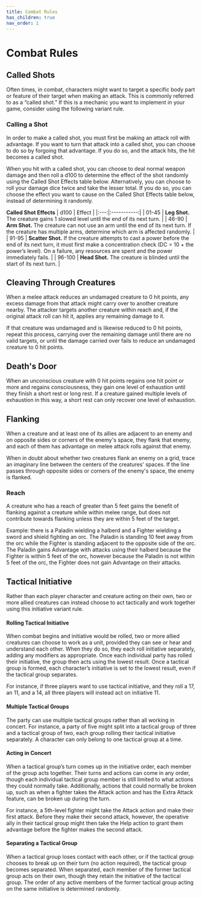 ```yaml
---
title: Combat Rules
has_children: true
nav_order: 1
---
```


# Combat Rules

## Called Shots
Often times, in combat, characters might want to target a specific body part or feature of their target when making an attack. This is commonly referred to as a “called shot.” If this is a mechanic you want to implement in your game, consider using the following variant rule.

### Calling a Shot
In order to make a called shot, you must first be making an attack roll with advantage. If you want to turn that attack into a called shot, you can choose to do so by forgoing that advantage. If you do so, and the attack hits, the hit becomes a called shot.

When you hit with a called shot, you can choose to deal normal weapon damage and then roll a d100 to determine the effect of the shot randomly using the Called Shot Effects table below. Alternatively, you can choose to roll your damage dice twice and take the lesser total. If you do so, you can choose the effect you want to cause on the Called Shot Effects table below, instead of determining it randomly.

**Called Shot Effects**
| d100  | Effect |
|:---:|:-----------:|
|  01-45  | **Leg Shot.** The creature gains 1 slowed level until the end of its next turn. |
|  46-90  | **Arm Shot.** The creature can not use an arm until the end of its next turn. If the creature has multiple arms, determine which arm is affected randomly. |
|  91-95  | **Scatter Shot.** If the creature attempts to cast a power before the end of its next turn, it must first make a concentration check (DC = 10 + the power’s level). On a failure, any resources are spent and the power immediately fails. |
|  96-100  | **Head Shot.** The creature is blinded until the start of its next turn. |


## Cleaving Through Creatures
When a melee attack reduces an undamaged creature to 0 hit points, any excess damage from that attack might carry over to another creature nearby. The attacker targets another creature within reach and, if the original attack roll can hit it, applies any remaining damage to it. 

If that creature was undamaged and is likewise reduced to 0 hit points, repeat this process, carrying over the remaining damage until there are no valid targets, or until the damage carried over fails to reduce an undamaged creature to 0 hit points.

## Death's Door
When an unconscious creature with 0 hit points regains one hit point or more and regains consciousness, they gain one level of exhaustion until they finish a short rest or long rest. If a creature gained multiple levels of exhaustion in this way, a short rest can only recover one level of exhaustion.

## Flanking
When a creature and at least one of its allies are adjacent to an enemy and on opposite sides or corners of the enemy's space, they flank that enemy, and each of them has advantage on melee attack rolls against that enemy.

When in doubt about whether two creatures flank an enemy on a grid, trace an imaginary line between the centers of the creatures' spaces. If the line passes through opposite sides or corners of the enemy's space, the enemy is flanked.

### Reach
A creature who has a reach of greater than 5 feet gains the benefit of flanking against a creature while within melee range, but does not contribute towards flanking unless they are within 5 feet of the target. 

Example: there is a Paladin wielding a halberd and a Fighter wielding a sword and shield fighting an orc. The Paladin is standing 10 feet away from the orc while the Fighter is standing adjacent to the opposite side of the orc. The Paladin gains Advantage with attacks using their halberd because the Fighter is within 5 feet of the orc, however because the Paladin is not within 5 feet of the orc, the Fighter does not gain Advantage on their attacks.

## Tactical Initiative
Rather than each player character and creature acting on their own, two or more allied creatures can instead choose to act tactically and work together using this initiative variant rule.

#### Rolling Tactical Initiative
When combat begins and initiative would be rolled, two or more allied creatures can choose to work as a unit, provided they can see or hear and understand each other. When they do so, they each roll initiative separately, adding any modifiers as appropriate. Once each individual party has rolled their initiative, the group then acts using the lowest result. Once a tactical group is formed, each character’s initiative is set to the lowest result, even if the tactical group separates.

For instance, if three players want to use tactical initiative, and they roll a 17, an 11, and a 14, all three players will instead act on initiative 11.

#### Multiple Tactical Groups
The party can use multiple tactical groups rather than all working in concert. For instance, a party of five might split into a tactical group of three and a tactical group of two, each group rolling their tactical initiative separately. A character can only belong to one tactical group at a time.

#### Acting in Concert
When a tactical group’s turn comes up in the initiative order, each member of the group acts together. Their turns and actions can come in any order, though each individual tactical group member is still limited to what actions they could normally take. Additionally, actions that could normally be broken up, such as when a fighter takes the Attack action and has the Extra Attack feature, can be broken up during the turn.

For instance, a 5th-level fighter might take the Attack action and make their first attack. Before they make their second attack, however, the operative ally in their tactical group might then take the Help action to grant them advantage before the fighter makes the second attack.

#### Separating a Tactical Group
When a tactical group loses contact with each other, or if the tactical group chooses to break up on their turn (no action required), the tactical group becomes separated. When separated, each member of the former tactical group acts on their own, though they retain the initiative of the tactical group. The order of any active members of the former tactical group acting on the same initiative is determined randomly.